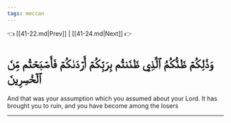 ```yaml
---
tags: meccan
---
```


👈 [[41-22.md|Prev]] | [[41-24.md|Next]] 👉

# وَذَٰلِكُمۡ ظَنُّكُمُ ٱلَّذِي ظَنَنتُم بِرَبِّكُمۡ أَرۡدَىٰكُمۡ فَأَصۡبَحۡتُم مِّنَ ٱلۡخَٰسِرِينَ

And that was your assumption which you assumed about your Lord. It has brought you to ruin, and you have become among the losers

---

